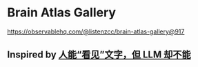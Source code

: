 # Brain Atlas Gallery

https://observablehq.com/@listenzcc/brain-atlas-gallery@917

## Inspired by [人能“看见”文字，但 LLM 却不能](https://csu-jpg.github.io/Blog/people_see_text.html)